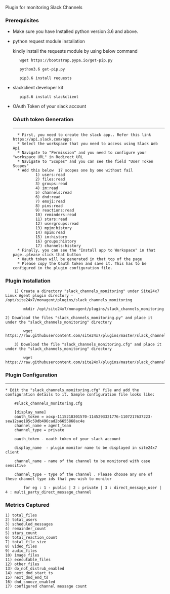 Plugin for monitoring Slack Channels

### Prerequisites

* Make sure you have Installed python version 3.6 and above.

* python request module installation
     
    kindly install the requests module by using below command
 
         wget https://bootstrap.pypa.io/get-pip.py
	    
         python3.6 get-pip.py 
         
         pip3.6 install requests
       

* slackclient developer kit
       
         pip3.6 install slackclient

* OAuth Token of your slack account
    ### OAuth token Generation
    ---
        * First, you need to create the slack app.. Refer this link  https://api.slack.com/apps 
        * Select the workspace that you need to access using Slack Web Api
        * Navigate to "Permission" and you need to configure your "workspace URL" in Redirect URL
        * Navigate to "Scopes" and you can see the field "User Token Scopes"
        * Add this below  17 scopes one by one without fail
                1) users:read
                2) files:read
                3) groups:read
                4) im:read
                5) channels:read
                6) dnd:read
                7) emoji:read
                8) pins:read
                9) reactions:read
                10) reminders:read
                11) stars:read
                12) usergroups:read
                13) mpim:history
                14) mpim:read
                15) im:history
                16) groups:history
                17) channels:history
        * Finally, you can see the "Install app to Workspace" in that page..please click that button
        * Oauth token will be generated in that top of the page
        * Please copy the Oauth token and save it. This has to be configured in the plugin configuration file.

### Plugin Installation 

      	1) Create a directory "slack_channels_monitoring" under Site24x7 Linux Agent plugin directory - /opt/site24x7/monagent/plugins/slack_channels_monitoring
            
            mkdir /opt/site24x7/monagent/plugins/slack_channels_monitoring

	2) Download the files "slack_channels_monitoring.py" and place it under the "slack_channels_monitoring" directory

		    wget https://raw.githubusercontent.com/site24x7/plugins/master/slack_channels_monitoring/slack_channels_monitoring.py

        3) Download the file "slack_channels_monitoring.cfg" and place it under the "slack_channels_monitoring" directory

            wget https://raw.githubusercontent.com/site24x7/plugins/master/slack_channels_monitoring/slack_channels_monitoring.cfg

### Plugin Configuration
---

    * Edit the "slack_channels_monitoring.cfg" file and add the configuration details to it. Sample configuration file looks like: 
    
        #slack_channels_monitoring.cfg

        [display_name]
        oauth_token = xoxp-1115218301570-1145293321776-1107217637223-sew12saq185c59db496cad2b6655868ac4e
        channel_name = agent_team
        channel_type = private

        oauth_token - oauth token of your slack account
         
        display_name  - plugin monitor name to be displayed in site24x7 client

        channel_name - name of the channel to be monitored with case sensitive

        channel_type - type of the channel . Please choose any one of these channel type ids that you wish to monitor 
        
            for eg : 1 - public | 2 : private | 3 : direct_message_user | 4 : multi_party_direct_message_channel
    
### Metrics Captured
    1) total_files
    2) total_users
    3) scheduled_messages
    4) remainder_count
    5) stars_count
    6) total_reaction_count
    7) total_file_size
    8) video_files
    9) audio_files
    10) image_files
    11) executable_files
    12) other_files
    13) do_not_distrub_enabled
    14) next_dnd_start_ts
    15) next_dnd_end_ts
    16) dnd_snooze_enabled
    17) configured channel message count
    

